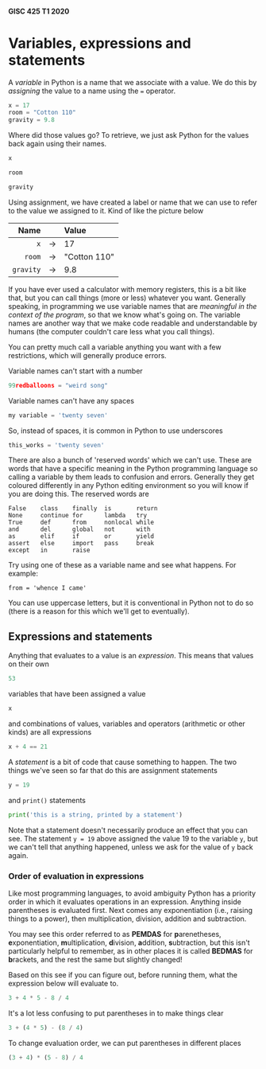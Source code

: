 #### GISC 425 T1 2020
# Variables, expressions and statements
A *variable* in Python is a name that we associate with a value. We do this by *assigning* the value to a name using the `=` operator.
```python
x = 17
room = "Cotton 110"
gravity = 9.8
```

Where did those values go? To retrieve, we just ask Python for the values back again using their names.
```python
x
```

```python
room
```

```python
gravity
```

Using assignment, we have created a label or name that we can use to refer to the value we assigned to it. Kind of like the picture below

Name  | &nbsp;   | Value
----: | :------: | :-----
`x`| &rarr; | 17
`room` | &rarr; | "Cotton 110"
`gravity` | &rarr; | 9.8


If you have ever used a calculator with memory registers, this is a bit like that, but you can call things (more or less) whatever you want. Generally speaking, in programming we use variable names that are *meaningful in the context of the program*, so that we know what's going on. The variable names are another way that we make code readable and understandable by humans (the computer couldn't care less what you call things).

You can pretty much call a variable anything you want with a few restrictions, which will generally produce errors.

Variable names can't start with a number
```python
99redballoons = "weird song"
```

Variable names can't have any spaces
```python
my variable = 'twenty seven'
```

So, instead of spaces, it is common in Python to use underscores
```python
this_works = 'twenty seven'
```

There are also a bunch of 'reserved words' which we can't use. These are words that have a specific meaning in the Python programming language so calling a variable by them leads to confusion and errors. Generally they get coloured differently in any Python editing environment so you will know if you are doing this. The reserved words are
```
False    class    finally  is       return
None     continue for      lambda   try
True     def      from     nonlocal while
and      del      global   not      with
as       elif     if       or       yield
assert   else     import   pass     break
except   in       raise
```
Try using one of these as a variable name and see what happens. For example:
```
from = 'whence I came'
```

You can use uppercase letters, but it is conventional in Python not to do so (there is a reason for this which we'll get to eventually).

## Expressions and statements
Anything that evaluates to a value is an *expression*. This means that values on their own
```python
53
```

variables that have been assigned a value
```python
x
```

and combinations of values, variables and operators (arithmetic or other kinds) are all expressions
```python
x + 4 == 21
```

A *statement* is a bit of code that cause something to happen. The two things we've seen so far that do this are assignment statements
```python
y = 19
```

and `print()` statements
```python
print('this is a string, printed by a statement')
```

Note that a statement doesn't necessarily produce an effect that you can see. The statement `y = 19` above assigned the value 19 to the variable `y`, but we can't tell that anything happened, unless we ask for the value of `y` back again.

### Order of evaluation in expressions
Like most programming languages, to avoid ambiguity Python has a priority order in which it evaluates operations in an expression.  Anything inside parentheses is evaluated first. Next comes any exponentiation (i.e., raising things to a power), then multiplication, division, addition and subtraction.

You may see this order referred to as **PEMDAS** for **p**arenetheses, **e**xponentiation, **m**ultiplication, **d**ivision, **a**ddition, **s**ubtraction, but this isn't particularly helpful to remember, as in other places it is called **BEDMAS** for **b**rackets, and the rest the same but slightly changed!

Based on this see if you can figure out, before running them, what the expression below will evaluate to.
```python
3 + 4 * 5 - 8 / 4
```

It's a lot less confusing to put parentheses in to make things clear
```python
3 + (4 * 5) - (8 / 4)
```

To change evaluation order, we can put parentheses in different places
```python
(3 + 4) * (5 - 8) / 4
```
